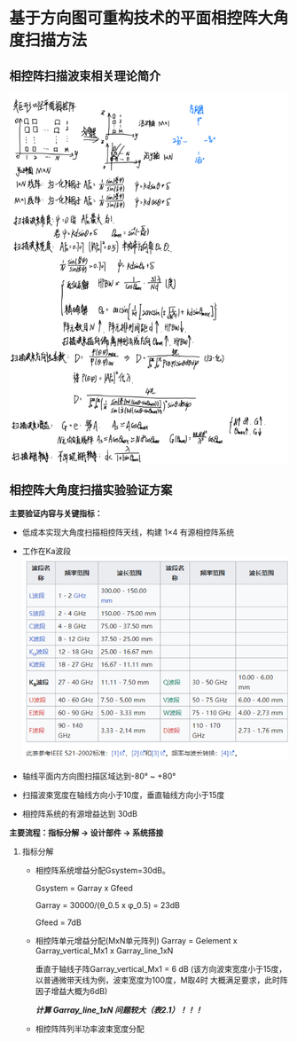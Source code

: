 # 基于方向图可重构技术的平面相控阵大角度扫描方法
## 相控阵扫描波束相关理论简介
![相控阵扫描波束相关理论简介](/imgs/2023-09-06/PIdzxjKNk2QkSxBb.png)

## 相控阵大角度扫描实验验证方案
**主要验证内容与关键指标：**
- 低成本实现大角度扫描相控阵天线，构建 1×4 有源相控阵系统
- 工作在Ka波段
![频率波段](/imgs/2023-09-06/cFMSgIw9DALRSVLF.png)


- 轴线平面内方向图扫描区域达到-80° ~ +80°
- 扫描波束宽度在轴线方向小于10度，垂直轴线方向小于15度
- 相控阵系统的有源增益达到 30dB

**主要流程：指标分解 **->**  设计部件 **->** 系统搭接**
1. 指标分解
	- 相控阵系统增益分配Gsystem=30dB。

	   Gsystem = Garray x Gfeed
	   
	   Garray = 30000/(θ_0.5 x φ_0.5) = 23dB
	   
	   Gfeed = 7dB
	   
	- 相控阵单元增益分配(MxN单元阵列)
	   Garray = Gelement x Garray_vertical_Mx1 x Garray_line_1xN
	   
	   垂直于轴线子阵Garray_vertical_Mx1 = 6 dB (该方向波束宽度小于15度，以普通微带天线为例，波束宽度为100度，M取4时	大概满足要求，此时阵因子增益大概为6dB)
	   
	   ***计算 Garray_line_1xN 问题较大（表2.1）！！！***
	   
	- 相控阵阵列半功率波束宽度分配
	   

<!--stackedit_data:
eyJoaXN0b3J5IjpbMjA3NDgzMjc5NSwtMTIxMDI5MDEzNywxNj
I2MTg4MTA1LC01OTQ1OTAzMTYsLTE4OTY3ODU4MTBdfQ==
-->